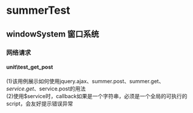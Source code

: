 # summerTest
## windowSystem  窗口系统

### 网络请求

#### unit\test_get_post  
(1)该用例展示如何使用jquery.ajax、summer.post、summer.get、$service.get、$service.post的用法    
(2)使用$service时，callback如果是一个字符串，必须是一个全局的可执行的script，会友好提示错误异常    



